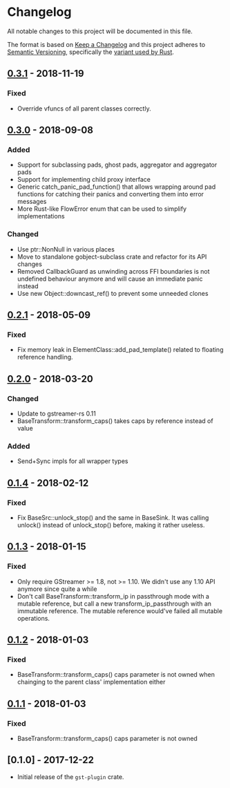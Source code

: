 # Changelog
All notable changes to this project will be documented in this file.

The format is based on [Keep a Changelog](http://keepachangelog.com/en/1.0.0/)
and this project adheres to [Semantic Versioning](http://semver.org/spec/v2.0.0.html),
specifically the [variant used by Rust](http://doc.crates.io/manifest.html#the-version-field).

## [0.3.1] - 2018-11-19
### Fixed
- Override vfuncs of all parent classes correctly.

## [0.3.0] - 2018-09-08
### Added
- Support for subclassing pads, ghost pads, aggregator and aggregator pads
- Support for implementing child proxy interface
- Generic catch_panic_pad_function() that allows wrapping around pad functions
  for catching their panics and converting them into error messages
- More Rust-like FlowError enum that can be used to simplify implementations

### Changed
- Use ptr::NonNull in various places
- Move to standalone gobject-subclass crate and refactor for its API changes
- Removed CallbackGuard as unwinding across FFI boundaries is not undefined
  behaviour anymore and will cause an immediate panic instead
- Use new Object::downcast_ref() to prevent some unneeded clones

## [0.2.1] - 2018-05-09
### Fixed
- Fix memory leak in ElementClass::add_pad_template() related to floating
  reference handling.

## [0.2.0] - 2018-03-20
### Changed
- Update to gstreamer-rs 0.11
- BaseTransform::transform_caps() takes caps by reference instead of value

### Added
- Send+Sync impls for all wrapper types

## [0.1.4] - 2018-02-12
### Fixed
- Fix BaseSrc::unlock_stop() and the same in BaseSink. It was calling unlock()
  instead of unlock_stop() before, making it rather useless.

## [0.1.3] - 2018-01-15
### Fixed
- Only require GStreamer >= 1.8, not >= 1.10. We didn't use any 1.10 API
  anymore since quite a while
- Don't call BaseTransform::transform_ip in passthrough mode with a mutable
  reference, but call a new transform_ip_passthrough with an immutable
  reference. The mutable reference would've failed all mutable operations.

## [0.1.2] - 2018-01-03
### Fixed
- BaseTransform::transform_caps() caps parameter is not owned when chainging
  to the parent class' implementation either

## [0.1.1] - 2018-01-03
### Fixed
- BaseTransform::transform_caps() caps parameter is not owned

## [0.1.0] - 2017-12-22
- Initial release of the `gst-plugin` crate.

[Unreleased]: https://gitlab.freedesktop.org/gstreamer/gst-plugin-rs/compare/0.3.1...HEAD
[0.3.1]: https://gitlab.freedesktop.org/gstreamer/gst-plugin-rs/compare/0.3.0...0.3.1
[0.3.0]: https://gitlab.freedesktop.org/gstreamer/gst-plugin-rs/compare/0.2.1...0.3.0
[0.2.1]: https://gitlab.freedesktop.org/gstreamer/gst-plugin-rs/compare/0.2.0...0.2.1
[0.2.0]: https://gitlab.freedesktop.org/gstreamer/gst-plugin-rs/compare/0.1.4...0.2.0
[0.1.4]: https://gitlab.freedesktop.org/gstreamer/gst-plugin-rs/compare/0.1.3...0.1.4
[0.1.3]: https://gitlab.freedesktop.org/gstreamer/gst-plugin-rs/compare/0.1.2...0.1.3
[0.1.2]: https://gitlab.freedesktop.org/gstreamer/gst-plugin-rs/compare/0.1.1...0.1.2
[0.1.1]: https://gitlab.freedesktop.org/gstreamer/gst-plugin-rs/compare/0.1.0...0.1.1
